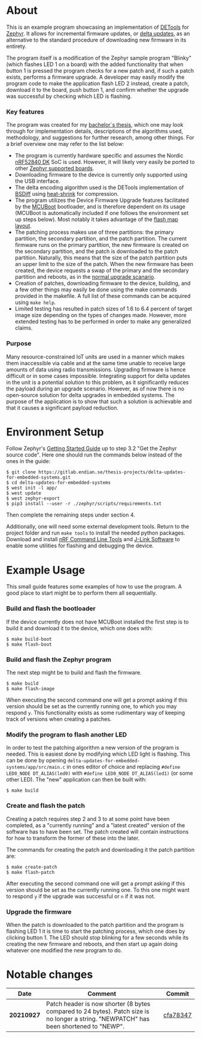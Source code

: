 # About
This is an example program showcasing an implementation of [DETools](https://github.com/eerimoq/detools) for [Zephyr](https://www.zephyrproject.org/). It allows for incremental firmware updates, or [delta updates](https://en.wikipedia.org/wiki/Delta_update), as an alternative to the standard procedure of downloading new firmware in its entirety. 

The program itself is a modification of the Zephyr sample program "Blinky" (which flashes LED 1 on a board) with the added functionality that when button 1 is pressed the program checks for a new patch and, if such a patch exists, performs a firmware upgrade. A developer may easily modify the program code to make the application flash LED 2 instead, create a patch, download it to the board, push button 1, and confirm whether the upgrade was successful by checking which LED is flashing.

### Key features 
The program was created for my [bachelor´s thesis](https://hdl.handle.net/20.500.12380/302598), which one may look through for implementation details, descriptions of the algorithms used, methodology, and suggestions for further research, among other things. For a brief overview one may refer to the list below:

* The program is currently hardware specific and assumes the Nordic [nRF52840 DK](https://www.nordicsemi.com/Products/Development-hardware/nrf52840-dk) SoC is used. However, it will likely very easily be ported to other [Zephyr supported boards](https://docs.zephyrproject.org/latest/boards/index.html).
* Downloading firmware to the device is currently only supported using the USB interface.
* The delta encoding algorithm used is the DETools implementation of [BSDiff](http://www.daemonology.net/bsdiff/) using [heat-shrink](https://github.com/atomicobject/heatshrink) for compression.
* The program utilizes the Device Firmware Upgrade features facilitated by the [MCUBoot](https://www.mcuboot.com/) bootloader, and is therefore dependent on its usage (MCUBoot is automatically included if one follows the environment set up steps below). Most notably it takes advantage of the [flash map layout](https://github.com/mcu-tools/mcuboot/blob/main/docs/readme-zephyr.md).
* The patching process makes use of three partitions: the primary partition, the secondary partition, and the patch partition. The current firmware runs on the primary partition, the new firmware is created on the secondary partition, and the patch is downloaded to the patch partition. Naturally, this means that the size of the patch partition puts an upper limit to the size of the patch. When the new firmware has been created, the device requests a swap of the primary and the secondary partition and reboots, as in the [normal upgrade scanario](https://www.mcuboot.com/documentation/design/#high-level-operation).
* Creation of patches, downloading firmware to the device, building, and a few other things may easily be done using the make commands provided in the makefile. A full list of these commands can be acquired using `make help`.
* Limited testing has resulted in patch sizes of 1.6 to 6.4 percent of target image size depending on the types of changes made. However, more extended testing has to be performed in order to make any generalized claims.

### Purpose 
Many resource-constrained IoT units are used in a manner which makes them inaccessible via cable and at the same time unable to receive large amounts of data using radio transmissions. Upgrading firmware is hence difficult or in some cases impossible. Integrating support for delta updates in the unit is a potential solution to this problem, as it significantly reduces the payload during an upgrade scenario. However, as of now there is no open-source solution for delta upgrades in embedded systems. The purpose of the application is to show that such a solution is achievable and that it causes a significant payload reduction. 

# Environment Setup
Follow Zephyr's [Getting Started Guide](https://docs.zephyrproject.org/latest/getting_started/index.html) up to step 3.2 "Get the Zephyr source code". Here one should run the commands below instead of the ones in the guide:

    $ git clone https://gitlab.endian.se/thesis-projects/delta-updates-for-embedded-systems.git
    $ cd delta-updates-for-embedded-systems
    $ west init -l app/
    $ west update
    $ west zephyr-export
    $ pip3 install --user -r ./zephyr/scripts/requirements.txt

Then complete the remaining steps under section 4. 

Additionally, one will need some external development tools. Return to the project folder and run `make tools` to install the needed python packages. Download and install [nRF Command Line Tools](https://www.nordicsemi.com/Products/Development-tools/nRF-Command-Line-Tools/Download#infotabs) and [J-Link Software](https://www.segger.com/downloads/jlink/) to enable some utilities for flashing and debugging the device.

# Example Usage
This small guide features some examples of how to use the program. A good place to start might be to perform them all sequentially. 

### Build and flash the bootloader
If the device currently does not have MCUBoot installed the first step is to build it and download it to the device, which one does with: 

    $ make build-boot
    $ make flash-boot

### Build and flash the Zephyr program
The next step might be to build and flash the firmware. 

    $ make build
    $ make flash-image

When executing the second command one will get a prompt asking if this version should be set as the currently running one, to which you may respond `y`. This functionality exists as some rudimentary way of keeping track of versions when creating a patches. 

### Modify the program to flash another LED
In order to test the patching algorithm a new version of the program is needed. This is easiest done by modifying which LED light is flashing. This can be done by opening `delta-updates-for-embedded-systems/app/src/main.c` in ones editor of choice and replacing `#define LED0_NODE DT_ALIAS(led0)` with `#define LED0_NODE DT_ALIAS(led1)` (or some other LED). The "new" application can then be built with:

    $ make build

### Create and flash the patch
Creating a patch requires step 2 and 3 to at some point have been completed, as a "currently running" and a "latest created" version of the software has to have been set. The patch created will contain instructions for how to transform the former of these into the later. 

The commands for creating the patch and downloading it the patch partition are: 

    $ make create-patch
    $ make flash-patch

After executing the second command one will get a prompt asking if this version should be set as the currently running one. To this one might want to respond `y` if the upgrade was successful or `n` if it was not.

### Upgrade the firmware
When the patch is downloaded to the patch partition and the program is flashing LED 1 it is time to start the patching process, which one does by clicking button 1. The LED should stop blinking for a few seconds while its creating the new firmware and reboots, and then start up again doing whatever one modified the new program to do. 

# Notable changes


| Date | Comment | Commit |
| ------ | ------ | ------ |
| **20210927**| Patch header is now shorter (8 bytes compared to 24 bytes). Patch size is no longer a string. "NEWPATCH" has been shortened to "NEWP". | [cfa78347](https://gitlab.endian.se/thesis-projects/delta-updates-for-embedded-systems/-/commit/cfa78347cefd7b46330c46a17ffad75ccb58abee) |
